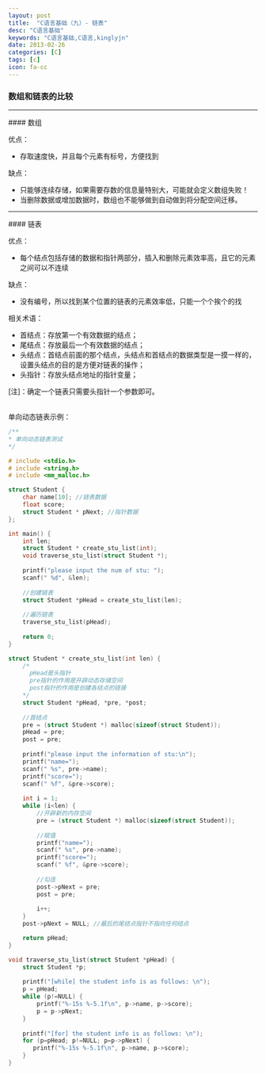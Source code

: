 ```yaml
---
layout: post
title:  "C语言基础（九）- 链表"
desc: "C语言基础"
keywords: "C语言基础,C语言,kinglyjn"
date: 2013-02-26
categories: [C]
tags: [c]
icon: fa-cc
---
```


### 数组和链表的比较

<hr>
#### 数组

优点：

* 存取速度快，并且每个元素有标号，方便找到

缺点：

* 只能够连续存储，如果需要存数的信息量特别大，可能就会定义数组失败！
* 当删除数据或增加数据时，数组也不能够做到自动做到将分配空间迁移。

<hr>
#### 链表

优点：

* 每个结点包括存储的数据和指针两部分，插入和删除元素效率高，且它的元素之间可以不连续

缺点：

* 没有编号，所以找到某个位置的链表的元素效率低，只能一个个挨个的找

相关术语：

* 首结点：存放第一个有效数据的结点；
* 尾结点：存放最后一个有效数据的结点；
* 头结点：首结点前面的那个结点，头结点和首结点的数据类型是一摸一样的，设置头结点的目的是方便对链表的操作；
* 头指针：存放头结点地址的指针变量；

[注]：确定一个链表只需要头指针一个参数即可。<br><br>

单向动态链表示例：

```cpp
/**
* 单向动态链表测试
*/

# include <stdio.h>
# include <string.h>
# include <mm_malloc.h>

struct Student {
    char name[10]; //链表数据
    float score;
    struct Student * pNext; //指针数据
};

int main() {
    int len;
    struct Student * create_stu_list(int);
    void traverse_stu_list(struct Student *);
    
    printf("please input the num of stu: ");
    scanf(" %d", &len);
    
    //创建链表
    struct Student *pHead = create_stu_list(len);
    
    //遍历链表
    traverse_stu_list(pHead);
    
    return 0;
}

struct Student * create_stu_list(int len) {
    /*
      pHead是头指针
      pre指针的作用是开辟动态存储空间
      post指针的作用是创建各结点的链接
    */
    struct Student *pHead, *pre, *post;
    
    //首结点
    pre = (struct Student *) malloc(sizeof(struct Student));
    pHead = pre;
    post = pre;
    
    printf("please input the information of stu:\n");
    printf("name=");
    scanf(" %s", pre->name);
    printf("score=");
    scanf(" %f", &pre->score);
    
    int i = 1;
    while (i<len) {
        //开辟新的内存空间
        pre = (struct Student *) malloc(sizeof(struct Student));
        
        //赋值
        printf("name=");
        scanf(" %s", pre->name);
        printf("score=");
        scanf(" %f", &pre->score);
        
        //勾连
        post->pNext = pre;
        post = pre;
        
        i++;
    }
    post->pNext = NULL; //最后的尾结点指针不指向任何结点

    return pHead;
}

void traverse_stu_list(struct Student *pHead) {
    struct Student *p;
    
    printf("[while] the student info is as follows: \n");
    p = pHead;
    while (p!=NULL) {
        printf("%-15s %-5.1f\n", p->name, p->score);
        p = p->pNext;
    }
    
    printf("[for] the student info is as follows: \n");
    for (p=pHead; p!=NULL; p=p->pNext) {
       printf("%-15s %-5.1f\n", p->name, p->score);
    }
}
```
<br>







